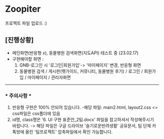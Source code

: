# Zoopiter
프로젝트 파일 업로드 :)
## [진행상황]
- 메인화면(반응형 x), 동물병원 검색화면(지도API) 테스트 중 (23.02.17)  
- 구현해야할 화면 : 
  1. GNB-로그인 시 '로그인|회원가입'-> '마이페이지' 변경, 반응형 화면
  2. 동물병원 검색 / 게시판(펫가이드, 커뮤니티, 동물병원 후기) / 로그인 / 회원가입 / 마이페이지 / 관리자화면
* * *
### * 주의사항 *
1. 반응형 구현은 100% 안되어 있습니다. -해당 파일: main2.html, layout2.css <= css파일은 css폴더에 있음
2. id명, class명은 '6. UI 구현 표준안_2팀.docx' 파일을 참고하셔서 작성해주시기 바랍니다.
   -> 해당 파일은 구글 드라이브 '슬기로운반려생활' 공유문서, 팀 단체 카톡방에 올린 '팀프로젝트' 압축파일에서 확인 가능합니다.
